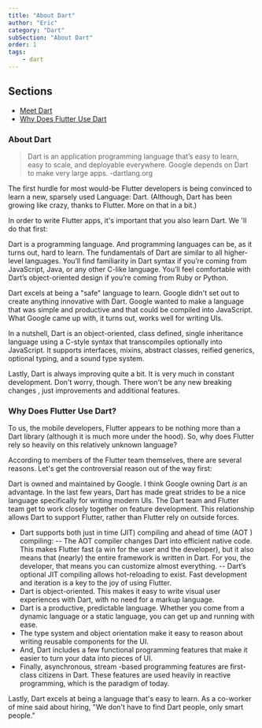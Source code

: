 ```yaml
---
title: "About Dart"
author: "Eric"
category: "Dart"
subSection: "About Dart"
order: 1
tags:
    - dart
---
```


<div class='aside'>

## Sections

* [Meet Dart](#about-dart)
* [Why Does Flutter Use Dart](#why-dart)

</div>

### About Dart

> Dart is an application programming language that’s easy to learn, easy to
> scale, and deployable everywhere. Google depends on Dart to make very large apps.
> -dartlang.org

The first hurdle for most would-be Flutter developers is being convinced to
 learn a new, sparsely used Language: Dart. (Although, Dart has been growing
 like crazy, thanks to Flutter. More on that in a bit.)  
 
In order to write Flutter apps, it's important that you also learn Dart. We
'll do that first:

Dart is a programming language. And programming languages can be, as it turns
out, hard to learn. The fundamentals of Dart are similar to all higher-level
languages. You’ll find familiarity in Dart syntax if you’re coming from
JavaScript, Java, or any other C-like language. You’ll feel comfortable with
Dart’s object-oriented design if you’re coming from Ruby or Python.

Dart excels at being a "safe" language to learn. Google didn't set out to
 create anything innovative with Dart. Google wanted to make a language that
 was simple and productive and that could be compiled into JavaScript. What
 Google came up with, it turns out, works well for writing UIs.
 
In a nutshell, Dart is an object-oriented, class defined, single inheritance
language using a C-style syntax that transcompiles optionally into
JavaScript. It supports interfaces, mixins, abstract classes, reified
generics, optional typing, and a sound type system.

Lastly, Dart is always improving quite a bit. It is very much in constant
 development. Don't worry, though. There won't be any new breaking changes
 , just improvements and additional features.

### Why Does Flutter Use Dart?

To us, the mobile developers, Flutter appears to be nothing more than a Dart
library (although it is much more under the hood). So, why does Flutter rely
so heavily on this relatively unknown language?

According to members of the Flutter team themselves, there are several
 reasons. Let's get the controversial reason out of the way first:  

Dart is owned and maintained by Google. I think Google owning Dart _is_ an
 advantage. In the last few years, Dart has made great strides to be a nice
language specifically for writing modern UIs. The Dart team and Flutter team
 get to work closely together on feature development. This relationship
  allows Dart to support Flutter, rather than Flutter rely on outside forces. 

- Dart supports both just in time (JIT) compiling and ahead of time (AOT
) compiling:
-- The AOT compiler changes Dart into efficient native code. This makes Flutter
 fast (a win for the user and the developer), but it also means that (nearly) the entire framework is written in Dart. For you, the developer, that means you can customize almost everything.
-- Dart’s optional JIT compiling allows hot-reloading to exist. Fast
 development and iteration is a key to the joy of using Flutter.
- Dart is object-oriented. This makes it easy to write visual user
 experiences with Dart, with no need for a markup language.
- Dart is a productive, predictable language. Whether you come from a dynamic language or a static
  language, you can get up and running with ease. 
- The type system and object orientation make it easy to reason about writing
 reusable components for the UI. 
- And, Dart includes a few functional programming features that make it
 easier to turn your data into pieces of UI.
 - Finally, asynchronous, stream -based programming features are first-class
citizens in Dart. These features are used heavily in reactive programming, which is the paradigm of today. 

Lastly, Dart excels at being a language that's easy to learn. As a co-worker
 of mine said about hiring, "We don't have to find Dart people, only smart people."